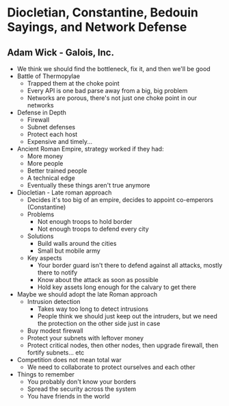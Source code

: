 # Diocletian, Constantine, Bedouin Sayings, and Network Defense
## Adam Wick - Galois, Inc.
- We think we should find the bottleneck, fix it, and then we'll be good
- Battle of Thermopylae
    - Trapped them at the choke point
    - Every API is one bad parse away from a big, big problem
    - Networks are porous, there's not just one choke point in our networks
- Defense in Depth
    - Firewall
    - Subnet defenses
    - Protect each host
    - Expensive and timely...
- Ancient Roman Empire, strategy worked if they had:
    - More money
    - More people
    - Better trained people
    - A technical edge
    - Eventually these things aren't true anymore
- Diocletian - Late roman approach
    - Decides it's too big of an empire, decides to appoint co-emperors (Constantine)
    - Problems
        - Not enough troops to hold border
        - Not enough troops to defend every city
    - Solutions
        - Build walls around the cities
        - Small but mobile army
    - Key aspects
        - Your border guard isn't there to defend against all attacks, mostly there to notify
        - Know about the attack as soon as possible
        - Hold key assets long enough for the calvary to get there
- Maybe we should adopt the late Roman approach
    - Intrusion detection
        - Takes way too long to detect intrusions
        - People think we should just keep out the intruders, but we need the protection on the other side just in case
    - Buy modest firewall
    - Protect your subnets with leftover money
    - Protect critical nodes, then other nodes, then upgrade firewall, then fortify subnets... etc
- Competition does not mean total war
    - We need to collaborate to protect ourselves and each other
- Things to remember
    - You probably don't know your borders
    - Spread the security across the system
    - You have friends in the world
